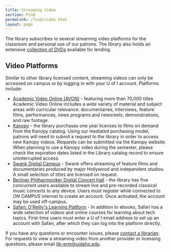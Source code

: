 ```yaml
---
title: Streaming Video
section: Find
permalink: /find/video.html
layout: page
---
```


The library subscribes to several streaming video platforms for the classroom and personal use of our patrons.
The library also holds an extensive <a href="{{ '/find/dvds.html' | relative_url }}">collection of DVDs</a> available for lending.

## Video Platforms

Similar to other library licensed content, streaming videos can only be accessed on campus or by logging in with your U of I account.
Platforms include:

- <a href="https://uidaho.idm.oclc.org/login?url=https://video.alexanderstreet.com/channel/academic-video-online" target="_blank" rel="noopener">Academic Video Online (AVON)</a> - featuring more than 70,000 titles Academic Video Online includes a wide variety of material and subject areas with curricular relevance: documentaries, interviews, feature films, performances, news programs and newsreels, demonstrations, and raw footage. 
- <a href="https://uidaho.idm.oclc.org/login?url=https://uidaho.kanopy.com/" target="_blank" rel="noopener">Kanopy</a> - the library purchases one year licenses to films on demand from the Kanopy catalog. Using our mediated purchasing model, patrons will need to submit a request to the library in order to access new Kanopy videos. Requests can be submitted via the Kanopy website. When planning to use a Kanopy video during the semester, please check the expiration dates listed in the Library catalog record to ensure uninterrupted access.
- <a href="https://uidaho.idm.oclc.org/login?url=https://digitalcampus.swankmp.net/unividaho295672/#/digitalCampus/browse" target="_blank" rel="noopener">Swank Digital Campus</a> - Swank offers streaming of feature films and documentaries produced by major Hollywood and independent studios. A small selection of titles are licensed on request.
- <a href="https://www.digitalconcerthall.com/en/home" target="_blank" rel="noopener">Berliner Philharmoniker Digital Concert Hall</a> - the library has five concurrent users available to stream live and pre-recorded classical music concerts to any device. Users must register while connected to *ON CAMPUS* internet to create an account. Once activated, the account may be used off-campus.
- <a href="https://uidaho.idm.oclc.org/login?url=https://www.oreilly.com/library-access/?email=^u" target="_blank" rel="noopener">Safari: O'Reilly's Learning Platform</a> - In addition to ebooks, Safari has a wide selection of videos and online courses for learning about tech topics. First-time users must enter a U of I email address to set up an account with Safari, after which they can log into the platform directly.

If you have any questions or encounter issues, please <a href="{{ '/help/' | relative_url }}">contact a librarian</a>.
For requests to view a streaming video from another provider or licensing questions, please email <lib-erm@uidaho.edu>.
